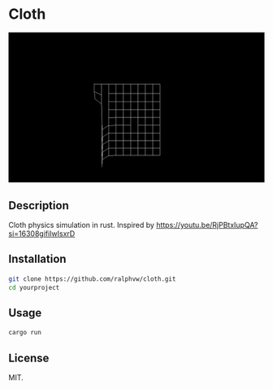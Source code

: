 # Cloth

![Project Screenshot](assets/image.png)

## Description

Cloth physics simulation in rust. Inspired by https://youtu.be/RjPBtxIupQA?si=16308gifiIwIsxrD

## Installation

```sh
git clone https://github.com/ralphvw/cloth.git
cd yourproject
```

## Usage

```sh
cargo run
```

## License

MIT.
